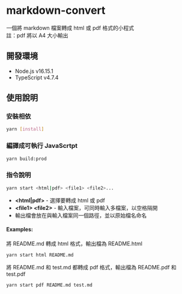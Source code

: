 # markdown-convert

一個將 markdown 檔案轉成 html 或 pdf 格式的小程式  
註：pdf 將以 A4 大小輸出  

## 開發環境

- Node.js v16.15.1  
- TypeScript v4.7.4  

## 使用說明

### 安裝相依
```bash
yarn [install]
```
### 編譯成可執行 JavaScrtpt
```bash
yarn build:prod
```
### 指令說明
```bash
yarn start <html|pdf> <file1> <file2>...
```
- **&lt;html|pdf&gt;** - 選擇要轉成 html 或 pdf  
- **&lt;file1&gt; &lt;file2&gt;** - 輸入檔案，可同時輸入多檔案，以空格隔開  
- 輸出檔會放在與輸入檔案同一個路徑，並以原始檔名命名

#### Examples:  
將 README.md 轉成 html 格式，輸出檔為 README.html
```bash
yarn start html README.md
```
將 README.md 和 test.md 都轉成 pdf 格式，輸出檔為 README.pdf 和 test.pdf
```bash
yarn start pdf README.md test.md
```
